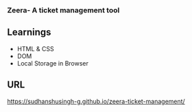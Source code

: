 ### Zeera- A ticket management tool
## Learnings
- HTML & CSS
- DOM
- Local Storage in Browser

## URL
https://sudhanshusingh-g.github.io/zeera-ticket-management/
